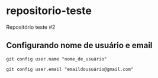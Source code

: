 # repositorio-teste
Repositório teste #2

## Configurando nome de usuário e email

```
git config user.name "nome_de_usuário"
```

```
git config user.email "emaildousuário@gmail.com"
```
